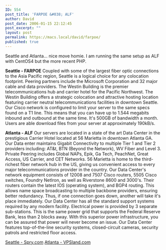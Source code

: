```yaml
---
ID: 554
post_title: 'FARPOE &#038; ALF'
author: David
post_date: 2006-01-15 22:12:45
post_excerpt: ""
layout: post
permalink: https://macs.local/david/farpoe/
published: true
---
```

Seattle and Atlanta... nice move homie.
I am running the same setup as ALF with CentOS4 but the more recent PHP.

<strong>Seattle - FARPOE</strong>
Coupled with some of the largest fiber optic connections to the Asia Pacific region, Seattle is a logical choice for any colocation footprint. Peering partners include the Microsoft Corporation and 32 major cable and data providers. The Westin Building is the premier telecommunications hub and carrier hotel for the Pacific Northwest. The Westin Building offers a strategic colocation and attractive hosting location featuring carrier neutral telecommunications facilities in downtown Seattle. Our Cisco network is configured to limit your server to the same specs found on a T1 line. This means that you can have up to 1.544 megabits inbound and outbound at the same time. It's 500GB of bandwidth a month.  Users are able download files from your server at approximately 190kB/s.

<strong>Atlanta - ALF</strong>
Our servers are located in a state of the art Data Center in the prestigious Carrier Hotel located at 56 Marietta in downtown Atlanta GA. Our Data enter maintains Gigabit Connectivity to multiple Tier 1 and Tier 2 providers including: AT&t, BTN (Beyond the Network), WV Fiber and Level 3. Private Peering includes Global NAPs, Epik, Ga Tech, PeachNet, Great Access, US Carrier, and CET Networks. 56 Marietta is home to the third-richest fiber network hub in the US, giving us convenient access to every major telecommunications provider in the country.
Our Data Center's network equipment consists of 12008 and 7507 Cisco routers, 5505 Cisco switches, Foundry NetIron, as well as Riverstone 8600 and 3000's. Their routers contain the latest IOS (operating system), and BGP4 routing. This allows name space broadcasting to multiple backbone providers, ensuring better redundancy. Thus, if one connection goes down, another will take it's place immediately. Our Data Center has all the standard support systems required by any modern facility. Electrical power is provided by 3 separate sub-stations. This is the same power grid that supports the Federal Reserve Bank, less than 2 blocks away. With this superior power infrastructure, you can be assured that power will never become an issue. Our Data Center features top-of-the-line security systems, closed-circuit cameras, security patrols and restricted floor access.

<a href="http://www.spry.com">Seattle - Spry.com</a>
<a href="http://support.vpsland.com/affiliates/idevaffiliate.php?id=163_0_3_13">Atlanta - VPSland.com</a>